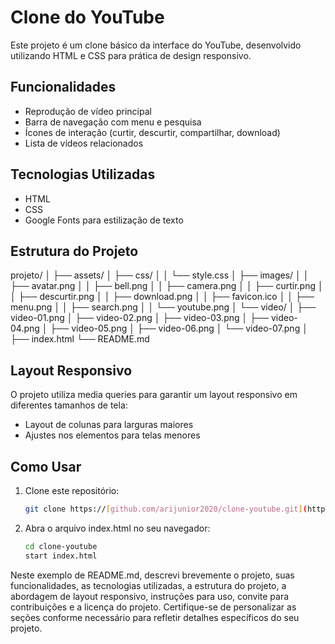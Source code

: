 # Clone do YouTube

Este projeto é um clone básico da interface do YouTube, desenvolvido utilizando HTML e CSS para prática de design responsivo.

## Funcionalidades

- Reprodução de vídeo principal
- Barra de navegação com menu e pesquisa
- Ícones de interação (curtir, descurtir, compartilhar, download)
- Lista de vídeos relacionados

## Tecnologias Utilizadas

- HTML
- CSS
- Google Fonts para estilização de texto

## Estrutura do Projeto

projeto/
│
├── assets/
│   ├── css/
│   │   └── style.css
│   ├── images/
│   │   ├── avatar.png
│   │   ├── bell.png
│   │   ├── camera.png
│   │   ├── curtir.png
│   │   ├── descurtir.png
│   │   ├── download.png
│   │   ├── favicon.ico
│   │   ├── menu.png
│   │   ├── search.png
│   │   └── youtube.png
│   └── video/
│       ├── video-01.png
│       ├── video-02.png
│       ├── video-03.png
│       ├── video-04.png
│       ├── video-05.png
│       ├── video-06.png
│       └── video-07.png
│
├── index.html
└── README.md

## Layout Responsivo

O projeto utiliza media queries para garantir um layout responsivo em diferentes tamanhos de tela:

- Layout de colunas para larguras maiores
- Ajustes nos elementos para telas menores

## Como Usar

1. Clone este repositório:

   ```bash
   git clone https://[github.com/arijunior2020/clone-youtube.git](https://github.com/arijunior2020/clone_page-youtube)

2. Abra o arquivo index.html no seu navegador:
   
    ```bash
    cd clone-youtube
    start index.html


Neste exemplo de README.md, descrevi brevemente o projeto, suas funcionalidades, as tecnologias utilizadas, a estrutura do projeto, a abordagem de layout responsivo, instruções para uso, convite para contribuições e a licença do projeto. Certifique-se de personalizar as seções conforme necessário para refletir detalhes específicos do seu projeto.
